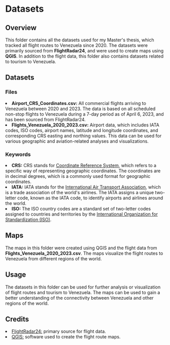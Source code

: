 # Datasets

## Overview
This folder contains all the datasets used for my Master's thesis, which tracked all flight routes to Venezuela since 2020. The datasets were primarily sourced from <b>FlightRadar24</b>, and were used to create maps using <b>QGIS</b>. In addition to the flight data, this folder also contains datasets related to tourism to Venezuela.

## Datasets
### Files
<li><b>Airport_CRS_Coordinates.csv:</b> All commercial flights arriving to Venezuela between 2020 and 2023. The data is based on all scheduled non-stop flights to Venezuela during a 7-day period as of April 6, 2023, and has been sourced from FlightRadar24.</li>
<li><b>Flights_Venezuela_2020_2023.csv:</b> Airport data, which includes IATA codes, ISO codes, airport names, latitude and longitude coordinates, and corresponding CRS easting and northing values. This data can be used for various geographic and aviation-related analyses and visualizations.</li>

### Keywords
<li><b>CRS:</b> CRS stands for <a href="https://docs.qgis.org/3.28/en/docs/gentle_gis_introduction/coordinate_reference_systems.html">Coordinate Reference System</a>, which refers to a specific way of representing geographic coordinates. The coordinates are in decimal degrees, which is a commonly used format for geographic coordinates.</li>
<li><b>IATA:</b> IATA stands for the <a href="https://www.iata.org/en/youandiata/airports/">International Air Transport Association</a>, which is a trade association of the world's airlines. The IATA assigns a unique two-letter code, known as the IATA code, to identify airports and airlines around the world.</li>
<li><b>ISO:</b> The ISO country codes are a standard set of two-letter codes assigned to countries and territories by the <a href="https://www.iso.org/members.html">International Organization for Standardization (ISO)</a>.</li>

## Maps
The maps in this folder were created using QGIS and the flight data from <b>Flights_Venezuela_2020_2023.csv</b>. The maps visualize the flight routes to Venezuela from different regions of the world.

## Usage
The datasets in this folder can be used for further analysis or visualization of flight routes and tourism to Venezuela. The maps can be used to gain a better understanding of the connectivity between Venezuela and other regions of the world.

## Credits
<li><a href="https://www.flightradar24.com/data/airports/venezuela">FlightRadar24:</a> primary source for flight data.</li>
<li><a href="https://qgis.org/en/site/">QGIS:</a> software used to create the flight route maps.</li>
